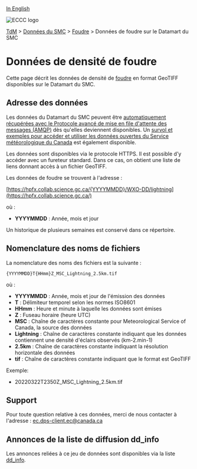 [In English](readme_lightning-datamart_en.md)

![ECCC logo](../../img_eccc-logo.png)

[TdM](../../readme_fr.md) > [Données du SMC](../readme_fr.md) > [Foudre](readme_lightning_fr.md) > Données de foudre sur le Datamart du SMC

# Données de densité de foudre

Cette page décrit les données de densité de [foudre](readme_lightning_fr.md) en format GeoTIFF disponibles sur le Datamart du SMC.

## Adresse des données 

Les données du Datamart du SMC peuvent être [automatiquement récupérées avec le Protocole avancé de mise en file d'attente des messages (AMQP)](../../msc-datamart/amqp_fr.md) dès qu'elles deviennent disponibles. Un [survol et exemples pour accéder et utiliser les données ouvertes du Service météorologique du Canada](../../usage/readme_fr.md) est également disponible.

Les données sont disponibles via le protocole HTTPS. Il est possible d’y accéder avec un fureteur standard. Dans ce cas, on obtient une liste de liens donnant accès à un fichier GeoTIFF.

Les données de foudre se trouvent à l'adresse :

[https://hpfx.collab.science.gc.ca/{YYYYMMDD}/WXO-DD/lightning](https://hpfx.collab.science.gc.ca/)

où :

* __YYYYMMDD__ : Année, mois et jour 

Un historique de plusieurs semaines est conservé dans ce répertoire.

## Nomenclature des noms de fichiers 

La nomenclature des noms des fichiers est la suivante :

`{YYYYMMDD}T{HHmm}Z_MSC_Lightning_2.5km.tif`

où :

* __YYYYMMDD__ : Année, mois et jour de l'émission des données
* __T__ : Délimiteur temporel selon les normes ISO8601
* __HHmm__ : Heure et  minute à laquelle les données sont émises
* __Z__ : Fuseau horaire (heure UTC)
* __MSC__ : Chaîne de caractères constante pour Meteorological Service of Canada, la source des données
* __Lightning__ : Chaîne de caractères constante indiquant que les données contiennent une densité d'éclairs observés (km-2.min-1)
* __2.5km__ : Chaîne de caractères constante indiquant la résolution horizontale des données
* __tif__ : Chaîne de caractères constante indiquant que le format est GeoTIFF

Exemple:

* 20220322T2350Z_MSC_Lightning_2.5km.tif

## Support

Pour toute question relative à ces données, merci de nous contacter à l'adresse : [ec.dps-client.ec@canada.ca](mailto:ec.dps-client.ec@canada.ca)

## Annonces de la liste de diffusion dd_info 

Les annonces reliées à ce jeu de données sont disponibles via la liste [dd_info](https://comm.collab.science.gc.ca/mailman3/postorius/lists/dd_info.comm.collab.science.gc.ca/).
